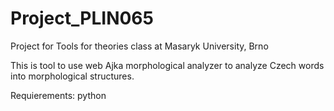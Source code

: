 # Project_PLIN065
Project for Tools for theories class at Masaryk University, Brno

This is tool to use web Ajka morphological analyzer to analyze Czech words into morphological structures.

Requierements:
  python

